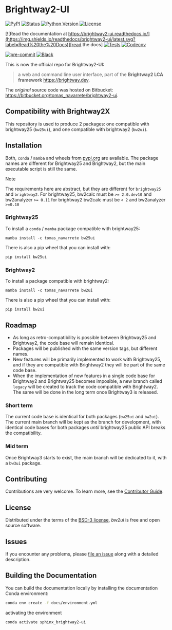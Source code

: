 # Brightway2-UI

[![PyPI](https://img.shields.io/pypi/v/bw25ui.svg)][pypi status]
[![Status](https://img.shields.io/pypi/status/bw25ui.svg)][pypi status]
[![Python Version](https://img.shields.io/pypi/pyversions/bw25ui)][pypi status]
[![License](https://img.shields.io/pypi/l/bw25ui)][license]

[![Read the documentation at https://brightway2-ui.readthedocs.io/](https://img.shields.io/readthedocs/brightway2-ui/latest.svg?label=Read%20the%20Docs)][read the docs]
[![Tests](https://github.com/brightway-lca/brightway2-ui/actions/workflows/python-test.yml/badge.svg)][tests]
[![Codecov](https://codecov.io/gh/brightway-lca/brightway2-ui/branch/main/graph/badge.svg)][codecov]

[![pre-commit](https://img.shields.io/badge/pre--commit-enabled-brightgreen?logo=pre-commit&logoColor=white)][pre-commit]
[![Black](https://img.shields.io/badge/code%20style-black-000000.svg)][black]

[pypi status]: https://pypi.org/project/bw25ui/
[read the docs]: https://brightway2-ui.readthedocs.io/
[tests]: https://github.com/brightway-lca/brightway2-ui/actions?workflow=Tests
[codecov]: https://app.codecov.io/gh/brightway-lca/brightway2-ui
[pre-commit]: https://github.com/pre-commit/pre-commit
[black]: https://github.com/psf/black

This is now the official repo for  Brightway2-UI:

> a web and command line user interface, part of the **Brightway2 LCA framework** <https://brightway.dev>.

The _original_ source code was hosted on Bitbucket: <https://bitbucket.org/tomas_navarrete/brightway2-ui>.

## Compatibility with Brightway2X

This repository is used to produce 2 packages: one compatible with brightway25 (`bw25ui`), and one compatible with brightway2 (`bw2ui`).

## Installation

Both, `conda` / `mamba` and wheels from [pypi.org](https://pypi.org) are available.
The package names are different for Brightway25 and Brightway2, but the main executable script is still the same.

> [!NOTE]
> The requirements here are abstract, but they are different for `brightway25` and `brightway2`.
> For brightway25, bw2calc must be `>= 2.0.dev10` and bw2analyzer `>= 0.11`
> for brightway2 bw2calc must be `< 2` and bw2analyzer `>=0.10`

### Brightway25

To install a `conda` / `mamba` package compatible with brightway25:

```commandline
mamba install -c tomas_navarrete bw25ui
```

There is also a pip wheel that you can install with:

```commandline
pip install bw25ui
```

### Brightway2

To install a package compatible with brightway2:

```commandline
mamba install -c tomas_navarrete bw2ui
```

There is also a pip wheel that you can install with:

```commandline
pip install bw2ui
```

## Roadmap

+ As long as retro-compatibility is possible between Brightway25 and Brightway2, the code base will remain identical.
+ Packages will be published with the same version tags, but different names.
+ New features will be primarily implemented to work with Brightway25, and if they are compatible with Brightway2 they will be part of the same code base.
+ When the implementation of new features in a single code base for Brightway2 and Brightway25 becomes imposible, a new branch called `legacy` will be created to track the code compatible with Brightway2. The same will be done in the long term once Brightway3 is released.

### Short term

The current code base is identical for both packages (`bw25ui` and `bw2ui`).
The current main branch will be kept as the branch for development, with identical code bases for both packages _until_ brightway25 public API breaks the compatibility.

### Mid term

Once Brightway3 starts to exist, the main branch will be dedicated to it, with a `bw3ui` package.


## Contributing

Contributions are very welcome.
To learn more, see the [Contributor Guide][Contributor Guide].

## License

Distributed under the terms of the [BSD-3 license][License],
_bw2ui_ is free and open source software.

## Issues

If you encounter any problems,
please [file an issue][Issue Tracker] along with a detailed description.


<!-- github-only -->

[command-line reference]: https://brightway2-ui.readthedocs.io/en/latest/usage.html
[License]: https://github.com/brightway-lca/brightway2-ui/blob/main/LICENSE
[Contributor Guide]: https://github.com/brightway-lca/brightway2-ui/blob/main/CONTRIBUTING.md
[Issue Tracker]: https://github.com/brightway-lca/brightway2-ui/issues


## Building the Documentation

You can build the documentation locally by installing the documentation Conda environment:

```bash
conda env create -f docs/environment.yml
```

activating the environment

```bash
conda activate sphinx_brightway2-ui
```
